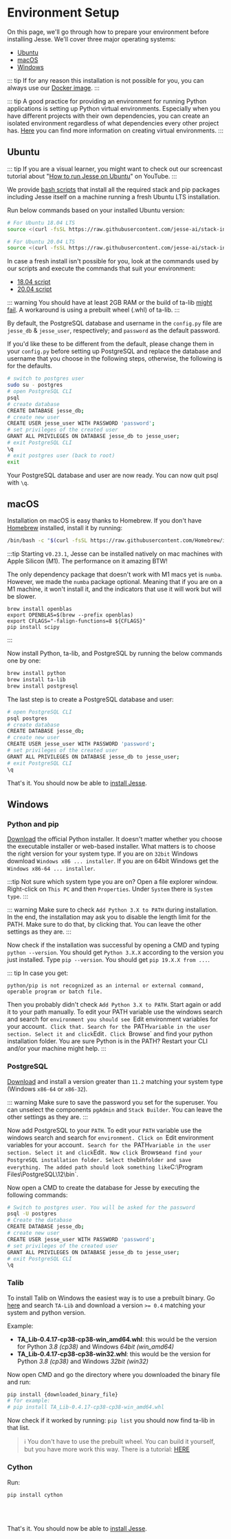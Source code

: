# Environment Setup

On this page, we'll go through how to prepare your environment before installing Jesse. We'll cover three major operating systems:

- [Ubuntu](/docs/getting-started/environment-setup.html#ubuntu)
- [macOS](/docs/getting-started/environment-setup.html#macos)
- [Windows](/docs/getting-started/environment-setup.html#windows)

::: tip
If for any reason this installation is not possible for you, you can always use our [Docker image](/docs/getting-started/docker.md).
:::

::: tip
A good practice for providing an environment for running Python applications is setting up Python virtual environments. Especially when you have different projects with their own dependencies, you can create an isolated environment regardless of what dependencies every other project has. [Here](https://docs.python.org/3/tutorial/venv.html) you can find more information on creating virtual environments.
:::

## Ubuntu

::: tip
If you are a visual learner, you might want to check out our screencast tutorial about "[How to run Jesse on Ubuntu](https://youtu.be/4bwhr_CQcuQ)" on YouTube. 
::: 

We provide [bash scripts](https://github.com/jesse-ai/stack-installer) that install all the required stack and pip packages including Jesse itself on a machine running a fresh Ubuntu LTS installation.

Run below commands based on your installed Ubuntu version:

```sh
# For Ubuntu 18.04 LTS
source <(curl -fsSL https://raw.githubusercontent.com/jesse-ai/stack-installer/master/ubuntu-18.04.sh)

# For Ubuntu 20.04 LTS
source <(curl -fsSL https://raw.githubusercontent.com/jesse-ai/stack-installer/master/ubuntu-20.04.sh)
```

In case a fresh install isn't possible for you, look at the commands used by our scripts and execute the commands that suit your environment:

- [18.04 script](https://github.com/jesse-ai/stack-installer/blob/master/ubuntu-18.04.sh)
- [20.04 script](https://github.com/jesse-ai/stack-installer/blob/master/ubuntu-20.04.sh)

::: warning
You should have at least 2GB RAM or the build of ta-lib [might fail](https://github.com/mrjbq7/ta-lib/issues/290).
A workaround is using a prebuilt wheel (.whl) of ta-lib.
:::

By default, the PostgreSQL database and username in the `config.py` file are `jesse_db` & `jesse_user`, respectively; and `password` as the default password.

If you'd like these to be different from the default, please change them in your `config.py` before setting up PostgreSQL and replace the database and username that you choose in the following steps, otherwise, the following is for the defaults.


```sh
# switch to postgres user
sudo su - postgres
# open PostgreSQL CLI
psql
# create database
CREATE DATABASE jesse_db;
# create new user
CREATE USER jesse_user WITH PASSWORD 'password';
# set privileges of the created user
GRANT ALL PRIVILEGES ON DATABASE jesse_db to jesse_user;
# exit PostgreSQL CLI
\q
# exit postgres user (back to root)
exit
```

Your PostgreSQL database and user are now ready. You can now quit psql with `\q`.

## macOS

Installation on macOS is easy thanks to Homebrew. If you don't have [Homebrew](https://brew.sh/) installed, install it by running:
```sh
/bin/bash -c "$(curl -fsSL https://raw.githubusercontent.com/Homebrew/install/master/install.sh)"
```

:::tip
Starting v`0.23.1`, Jesse can be installed natively on mac machines with Apple Silicon (M1). The performance on it amazing BTW! 

The only dependency package that doesn't work with M1 macs yet is `numba`. However, we made the `numba` package optional. Meaning that if you are on a M1 machine, it won't install it, and the indicators that use it will work but will be slower. 
```
brew install openblas
export OPENBLAS=$(brew --prefix openblas)
export CFLAGS="-falign-functions=8 ${CFLAGS}"
pip install scipy
```
:::

Now install Python, ta-lib, and PostgreSQL by running the below commands one by one:

```sh
brew install python
brew install ta-lib
brew install postgresql
```

The last step is to create a PostgreSQL database and user:

```sh
# open PostgreSQL CLI
psql postgres
# create database
CREATE DATABASE jesse_db;
# create new user
CREATE USER jesse_user WITH PASSWORD 'password';
# set privileges of the created user
GRANT ALL PRIVILEGES ON DATABASE jesse_db to jesse_user;
# exit PostgreSQL CLI
\q
```

That's it. You should now be able to [install Jesse](/docs/getting-started/#pip-installation).

## Windows

### Python and pip
[Download](https://www.python.org/downloads/windows) the official Python installer. It doesn't matter whether you choose the executable installer or web-based installer. What matters is to choose the right version for your system type. If you are on `32bit` Windows download `Windows x86 ... installer`. If you are on 64bit Windows get the `Windows x86-64 ... installer`.

:::tip
Not sure which system type you are on? Open a file explorer window. Right-click on `This PC` and then `Properties`. Under `System` there is `System type`.
:::

::: warning
Make sure to check `Add Python 3.X to PATH` during installation. In the end, the installation may ask you to disable the length limit for the PATH. Make sure to do that, by clicking that. You can leave the other settings as they are.
:::

Now check if the installation was successful by opening a CMD and typing `python --version`. You should get `Python 3.X.X` according to the version you just installed. Type `pip --version`. You should get `pip 19.X.X from ...`.

::: tip
In case you get:
```
python/pip is not recognized as an internal or external command,
operable program or batch file.
```
Then you probably didn't check `Add Python 3.X to PATH`.
Start again or add it to your path manually. To edit your PATH variable use the windows search and search for `environment you should see `Edit environment variables for your account`. Click that. Search for the `PATH` variable in the user section. Select it and click `Edit`. Click `Browse` and find your python installation folder.
You are sure Python is in the PATH? Restart your CLI and/or your machine might help.
:::

### PostgreSQL
[Download](https://www.postgresql.org/download/windows) and install a version greater than `11.2` matching your system type (Windows `x86-64` or `x86-32`).

::: warning
Make sure to save the password you set for the superuser.
You can unselect the components `pgAdmin` and `Stack Builder`. You can leave the other settings as they are.
:::

Now add PostgreSQL to your `PATH`.
To edit your `PATH` variable use the windows search and search for `environment. Click on `Edit environment variables for your account`. Search for the `PATH` variable in the user section. Select it and click `Edit`. Now click `Browse` and find your PostgreSQL installation folder. Select the `bin` folder and save everything.
The added path should look something like `C:\Program Files\PostgreSQL\12\bin`.

Now open a CMD to create the database for Jesse by executing the following commands:

```sh
# Switch to postgres user. You will be asked for the password
psql -U postgres
# Create the database
CREATE DATABASE jesse_db;
# create new user
CREATE USER jesse_user WITH PASSWORD 'password';
# set privileges of the created user
GRANT ALL PRIVILEGES ON DATABASE jesse_db to jesse_user;
# exit PostgreSQL CLI
\q
```


### Talib

To install Talib on Windows the easiest way is to use a prebuilt binary.
Go [here](https://www.lfd.uci.edu/~gohlke/pythonlibs/) and search `TA-Lib` and download a version `>= 0.4` matching your system and python version.

Example:
-   **TA_Lib‑0.4.17‑cp38‑cp38‑win_amd64.whl**: this would be the version for Python *3.8 (cp38)* and Windows *64bit (win_amd64)*
-   **TA_Lib‑0.4.17‑cp38‑cp38‑win32.whl**: this would be the version for Python *3.8 (cp38)* and Windows *32bit (win32)*

Now open CMD and go the directory where you downloaded the binary file and run:
```sh
pip install {downloaded_binary_file}
# for example:
# pip install TA_Lib‑0.4.17‑cp38‑cp38‑win_amd64.whl
```

Now check if it worked by running: `pip list` you should now find ta-lib in that list.

> :information_source: You don't have to use the prebuilt wheel. You can build it yourself, but you have more work this way. There is a tutorial: [HERE](https://github.com/mrjbq7/ta-lib#windows)

### Cython
Run:

```sh
pip install cython
```

<br>
<br>

That's it. You should now be able to [install Jesse](/docs/getting-started/#pip-installation).
